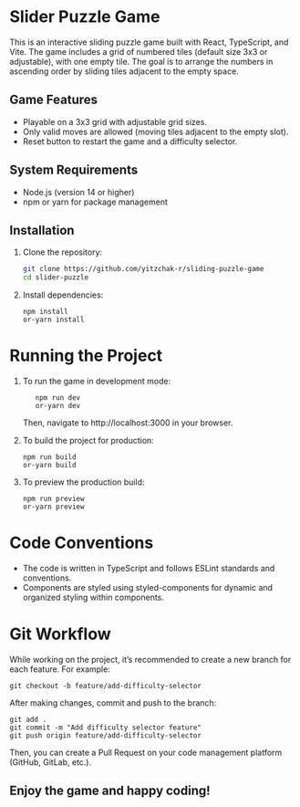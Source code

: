 # Slider Puzzle Game

This is an interactive sliding puzzle game built with React, TypeScript, and Vite. The game includes a grid of numbered tiles (default size 3x3 or adjustable), with one empty tile. The goal is to arrange the numbers in ascending order by sliding tiles adjacent to the empty space.

## Game Features

- Playable on a 3x3 grid with adjustable grid sizes.
- Only valid moves are allowed (moving tiles adjacent to the empty slot).
- Reset button to restart the game and a difficulty selector.

## System Requirements

- Node.js (version 14 or higher)
- npm or yarn for package management

## Installation

1.  Clone the repository:

    ```bash
    git clone https://github.com/yitzchak-r/sliding-puzzle-game
    cd slider-puzzle
    ```

2.  Install dependencies:

    ```
    npm install
    or-yarn install

    ```

# Running the Project

1. To run the game in development mode:

   ```
      npm run dev
      or-yarn dev
   ```

   Then, navigate to http://localhost:3000 in your browser.

2. To build the project for production:

   ```
   npm run build
   or-yarn build

   ```

3. To preview the production build:

   ```
   npm run preview
   or-yarn preview

   ```

# Code Conventions

- The code is written in TypeScript and follows ESLint standards and conventions.
- Components are styled using styled-components for dynamic and organized styling within components.

# Git Workflow

While working on the project, it’s recommended to create a new branch for each feature. For example:

```
git checkout -b feature/add-difficulty-selector

```

After making changes, commit and push to the branch:

```
git add .
git commit -m "Add difficulty selector feature"
git push origin feature/add-difficulty-selector
```

Then, you can create a Pull Request on your code management platform (GitHub, GitLab, etc.).

##

## Enjoy the game and happy coding!
